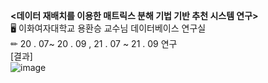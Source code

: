 **<데이터 재배치를 이용한 매트릭스 분해 기법 기반 추천 시스템 연구>**  
🖥 이화여자대학교 용환승 교수님 데이터베이스 연구실  
✏ 20 . 07~ 20 . 09  ,  21 . 07 ~ 21 . 09 연구   
[결과]   <br>
![image](https://user-images.githubusercontent.com/52442878/127146192-ce4d9b59-d501-494b-b7d1-28e95a74b26f.png)
